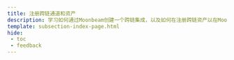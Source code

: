 ```yaml
---
title: 注册跨链通道和资产
description: 学习如何通过Moonbeam创建一个跨链集成，以及如何在注册跨链资产以在Moonbeam和其他链之间自由转移
template: subsection-index-page.html
hide: 
 - toc
 - feedback
---
```

